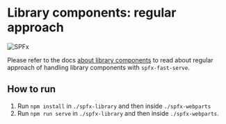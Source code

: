 # Library components: regular approach

![SPFx](https://img.shields.io/badge/SPFx-1.12.1-green.svg)

Please refer to the docs [about library components](../../../docs/LibraryComponents.md) to read about regular approach of handling library components with `spfx-fast-serve`.

## How to run

1. Run `npm install` in `./spfx-library` and then inside `./spfx-webparts`
2. Run `npm run serve` in `./spfx-library` and then inside `./spfx-webparts`.
